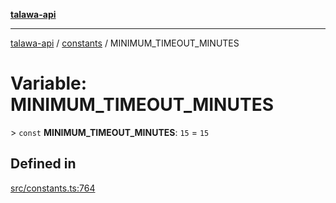 [**talawa-api**](../../README.md)

***

[talawa-api](../../modules.md) / [constants](../README.md) / MINIMUM\_TIMEOUT\_MINUTES

# Variable: MINIMUM\_TIMEOUT\_MINUTES

\> `const` **MINIMUM\_TIMEOUT\_MINUTES**: `15` = `15`

## Defined in

[src/constants.ts:764](https://github.com/PalisadoesFoundation/talawa-api/blob/5c5b29a0ea487bda8306089fe128f43f3be29f94/src/constants.ts#L764)
